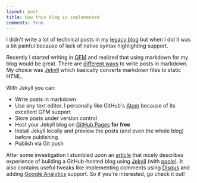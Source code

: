 ```yaml
---
layout: post
title: How this blog is implemented
comments: true
---
```


I didn't write a lot of technical posts in my [legacy blog](http://wheleph.blogspot.com/) but when I did it was a bit painful because of lack of native syntax highlighting support.

Recently I started writing in [GFM](https://help.github.com/articles/github-flavored-markdown/) and realized that using markdown for my blog would be great. There are [different ways](http://blog.saliya.org/2014/08/blogging-with-markdown-in-blogger.html) to write posts in markdown. My choice was [Jekyll](http://jekyllrb.com/) which basically converts markdown files to static HTML.

With Jekyll you can:

- Write posts in markdown
- Use any text editor. I personally like GitHub's [Atom](https://atom.io/) because of its excellent GFM support
- Store posts under version control
- Host your Jekyll blog on [GitHub Pages](https://pages.github.com/) **for free**
- Install Jekyll locally and preview the posts (and even the whole blog) before publishing
- Publish via Git push

After some investigation I stumbled upon an [article](http://joshualande.com/jekyll-github-pages-poole/) that nicely describes experience of building a GitHub-hosted blog using [Jekyll](http://jekyllrb.com/) (with  [poole](https://github.com/poole/poole)). It also contains useful tweaks like implementing comments using [Disqus](https://disqus.com/) and adding [Google Analytics](http://www.google.com/analytics/) support. So if you're interested, go check it out!
